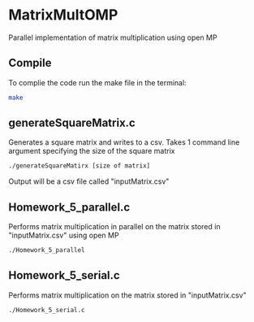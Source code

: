# MatrixMultOMP
Parallel implementation of matrix multiplication using open MP

## Compile 
To complie the code run the make file in the terminal:
```bash
make
```

## generateSquareMatrix.c
Generates a square matrix and writes to a csv. Takes 1 command line argument specifying the size of the square matrix
```bash
./generateSquareMatirx [size of matrix]
```
Output will be a csv file called "inputMatrix.csv"

## Homework_5_parallel.c
Performs matrix multiplication in parallel on the matrix stored in "inputMatrix.csv" using open MP
```bash
./Homework_5_parallel
```

## Homework_5_serial.c
Performs matrix multiplication on the matrix stored in "inputMatrix.csv"
```bash
./Homework_5_serial.c
```
